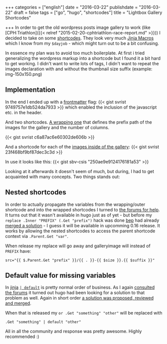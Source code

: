+++
categories = ["english"]
date = "2016-03-22"
publishdate = "2016-03-22"
draft = false
tags = ["go", "hugo", "shortcodes"]
title = "Lightbox Gallery Shortcodes"

+++
In order to get the old wordpress posts image gallery to work (like
[CPH:Triathlon]({{< relref "2015-02-20-cphtriathlon-race-report.md" >}})) I
decided to take on some [shortcodes](http://gohugo.io/extras/shortcodes). They
look very much [Jinja
Macros](http://jinja.pocoo.org/docs/dev/templates/#macros) which I know from
my `$dayjob` - which might turn out to be a bit confusing.

In essence my plan was to avoid too much boilerplate. At first i tried
generalizing the wordpress markup into a shortcode but I found it a bit hard
to get working. I didn't want to write lots of tags, I didn't want to repeat
the images declaration with and without the thumbnail size suffix (example: img-150x150.png)

## Implementation
In the end I ended up with a
[frontmatter](https://gohugo.io/content/front-matter/) flag:
{{< gist svrist 9749757e1db524da7933 >}}
which enabled the inclusion of the javascript etc. in the header.

And two shortcodes. [A wrapping
one](https://github.com/svrist/blog.vrist.dk/blob/master/layouts/shortcodes/galleryimage.html)
that defines the prefix path of the images for the gallery and the number of 
columns.

{{< gist svrist c6a87ac6e60302de606b >}}

And a shortcode for each of the [images inside of the gallery](
https://github.com/svrist/blog.vrist.dk/blob/master/layouts/shortcodes/galleryimage.html):
{{< gist svrist 23f468bf9bf87dec3c3d >}}

In use it looks like this:
{{< gist sbv-csis "250ae9e9124176181a53" >}}

Looking at it afterwards it doesn't seem of much, but during, I had to get
acquainted with many concepts. Two things stands out:

## Nested shortcodes

In order to actually propagate the variables from the wrapping/outer shortcode
and into the wrapped shortcodes I turned to [the forums for
help](https://discuss.gohugo.io/t/shortcode-and-nested-shortcodes-with-variables/2874). 
It turns out that it wasn't available in hugo just as of yet - but before my
`replace .Inner "PREFIX" (.Get "prefix")` hack was done
[bep](https://github.com/bep) had already [merged a
solution](https://github.com/spf13/hugo/pull/1937) - I guess it will be
available in upcomming 0.16 release. It works by allowing the nested
shortcodes to access the parent shortcode context via `.Parent.Get "var"`.

When release my replace will go away and galleryimage will instead of `PREFIX`
have:

```
src="{{ $.Parent.Get "prefix" }}/{{ . }}-{{ $size }}.{{ $suffix }}" 
```

## Default value for missing variables

In [jinja](http://jinja.pocoo.org/) [`| default`](http://jinja.pocoo.org/docs/dev/templates/#default)
is pretty normal order of business. As I again [consulted the forums](https://discuss.gohugo.io/t/the-way-to-do-default-value-in-shortcode/2878) it turned 
out hugo had been looking for a solution to that problem as well. Again in
short order [a solution was proposed, reviewed and merged](
https://github.com/spf13/hugo/pull/1943).

When that is released my `or .Get "something" "other"` will be replaced with
```
.Get "something" | default "other"
```

All in all the community and response was pretty awesome. Highly recommended
:)
